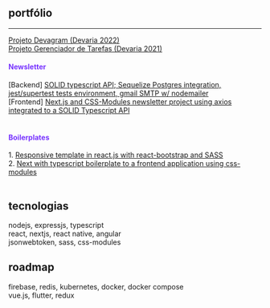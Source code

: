 ## portfólio

<hr/>
<a href="https://github.com/gabtonete/projeto-devagram">Projeto Devagram (Devaria 2022)</a>
<br>
<a href="https://github.com/gabtonete/projeto-taskmanager">Projeto Gerenciador de Tarefas (Devaria 2021)</a>
<br/>
<div>
    <h4 style="color: #7733ff">Newsletter
    </h4>
    [Backend] <a href="https://github.com/gabtonete/solid-typescript">SOLID typescript API; Sequelize Postgres integration, jest/supertest tests environment, gmail SMTP w/ nodemailer</a>
    <br>
    [Frontend] <a href="https://github.com/gabtonete/frontend-newsletter-nextjs">Next.js and CSS-Modules newsletter project using axios integrated to a SOLID Typescript API</a>
</div>
<br/>
<div>
    <h4 style="color: #7733ff">Boilerplates
    </h4>
    1. <a href="https://github.com/gabtonete/frontend-template-reactjs">Responsive template in react.js with react-bootstrap and SASS</a>
    <br/>
    2. <a href="https://github.com/gabtonete/frontend-onfood-next-ts">Next with typescript boilerplate to a frontend application using css-modules</a>   
</div>
<br>

## tecnologias

nodejs, expressjs, typescript
<br/>
react, nextjs, react native, angular
<br/>
jsonwebtoken, sass, css-modules

## roadmap

firebase, redis, kubernetes, docker, docker compose
<br/>
vue.js, flutter, redux
